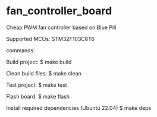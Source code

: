 # fan_controller_board
Cheap PWM fan controller based on Blue Pill

Supported MCUs: STM32F103C6T6

commands:

Build project:
$ make build

Clean build files:
$ make clean

Test project:
$ make test

Flash board:
$ make flash

Install required dependencies (Ubuntu 22.04)
$ make deps